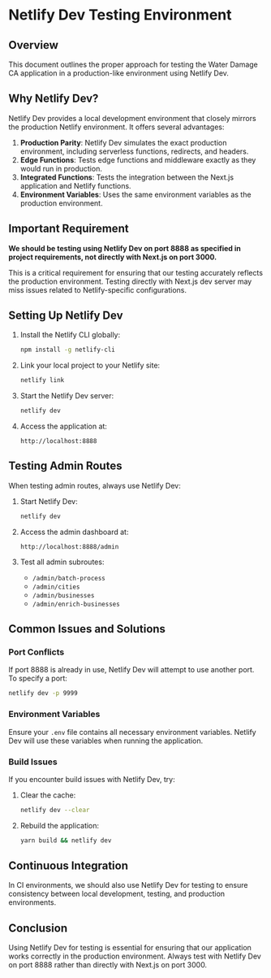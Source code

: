 # Netlify Dev Testing Environment

## Overview

This document outlines the proper approach for testing the Water Damage CA application in a production-like environment using Netlify Dev.

## Why Netlify Dev?

Netlify Dev provides a local development environment that closely mirrors the production Netlify environment. It offers several advantages:

1. **Production Parity**: Netlify Dev simulates the exact production environment, including serverless functions, redirects, and headers.
2. **Edge Functions**: Tests edge functions and middleware exactly as they would run in production.
3. **Integrated Functions**: Tests the integration between the Next.js application and Netlify functions.
4. **Environment Variables**: Uses the same environment variables as the production environment.

## Important Requirement

**We should be testing using Netlify Dev on port 8888 as specified in project requirements, not directly with Next.js on port 3000.**

This is a critical requirement for ensuring that our testing accurately reflects the production environment. Testing directly with Next.js dev server may miss issues related to Netlify-specific configurations.

## Setting Up Netlify Dev

1. Install the Netlify CLI globally:
   ```bash
   npm install -g netlify-cli
   ```

2. Link your local project to your Netlify site:
   ```bash
   netlify link
   ```

3. Start the Netlify Dev server:
   ```bash
   netlify dev
   ```

4. Access the application at:
   ```
   http://localhost:8888
   ```

## Testing Admin Routes

When testing admin routes, always use Netlify Dev:

1. Start Netlify Dev:
   ```bash
   netlify dev
   ```

2. Access the admin dashboard at:
   ```
   http://localhost:8888/admin
   ```

3. Test all admin subroutes:
   - `/admin/batch-process`
   - `/admin/cities`
   - `/admin/businesses`
   - `/admin/enrich-businesses`

## Common Issues and Solutions

### Port Conflicts

If port 8888 is already in use, Netlify Dev will attempt to use another port. To specify a port:

```bash
netlify dev -p 9999
```

### Environment Variables

Ensure your `.env` file contains all necessary environment variables. Netlify Dev will use these variables when running the application.

### Build Issues

If you encounter build issues with Netlify Dev, try:

1. Clear the cache:
   ```bash
   netlify dev --clear
   ```

2. Rebuild the application:
   ```bash
   yarn build && netlify dev
   ```

## Continuous Integration

In CI environments, we should also use Netlify Dev for testing to ensure consistency between local development, testing, and production environments.

## Conclusion

Using Netlify Dev for testing is essential for ensuring that our application works correctly in the production environment. Always test with Netlify Dev on port 8888 rather than directly with Next.js on port 3000.
